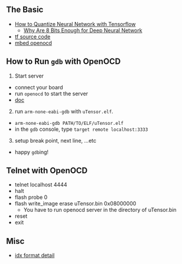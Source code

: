 ## The Basic

- [How to Quantize Neural Network with Tensorflow](https://petewarden.com/2016/05/03/how-to-quantize-neural-networks-with-tensorflow/)
  - [Why Are 8 Bits Enough for Deep Neural Network](https://petewarden.com/2015/05/23/why-are-eight-bits-enough-for-deep-neural-networks/)
- [tf source code](https://github.com/tensorflow/tensorflow/tree/master/tensorflow/core/kernels)
- [mbed openocd](https://docs.mbed.com/docs/mbed-os-handbook/en/5.4/debugging/toolchain/)

## How to Run `gdb` with OpenOCD

1. Start server
  - connect your board
  - run `openocd` to start the server
  - [doc](https://docs.mbed.com/docs/mbed-os-handbook/en/latest/debugging/toolchain/)
2. run `arm-none-eabi-gdb` with `uTensor.elf`.
  - `arm-none-eabi-gdb PATH/TO/ELF/uTensor.elf`
  - in the `gdb` console, type `target remote localhost:3333`
3. setup break point, next line, ...etc
  - happy `gdb`ing! 

## Telnet with OpenOCD

- telnet localhost 4444
- halt
- flash probe 0
- flash write_image erase uTensor.bin 0x08000000
  - You have to run openocd server in the directory of uTensor.bin
- reset
- exit

## Misc

- [idx format detail](http://www.fon.hum.uva.nl/praat/manual/IDX_file_format.html)
